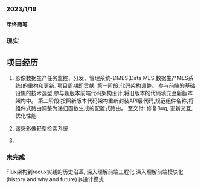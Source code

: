 ### 2023/1/19

#### 年终随笔 
### 现实

## 项目经历
1. 影像数据生产任务监控、分发、管理系统-DMES(Data MES,数据生产MES系统)的重构和更新.
   项目周期即贡献:
   第一阶段:代码架构调整。
   参与前端的基础设施的技术选型,参与新版本前端代码架构设计,将旧版本的代码填充至新版本架构中。
   第二阶段:按照新版本代码架构重新封装API层代码,规范组件名称,将组件式路由调整为递归函数生成的配置式路由。
   至交付: 修复Bug, 更新交互, 优化性能

2. 遥感影像轻型检索系统
3. 
### 未完成

Flux架构到redux实践的历史沿革,
深入理解前端工程化
深入理解前端模块化(history and why and future)
js设计模式